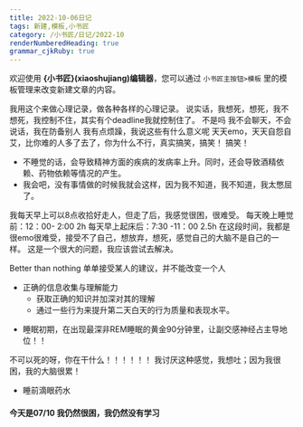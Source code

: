 ```yaml
---
title: 2022-10-06日记
tags: 新建,模板,小书匠
category: /小书匠/日记/2022-10
renderNumberedHeading: true
grammar_cjkRuby: true
---
```



欢迎使用 **{小书匠}(xiaoshujiang)编辑器**，您可以通过 `小书匠主按钮>模板` 里的模板管理来改变新建文章的内容。

我用这个来做心理记录，做各种各样的心理记录。
说实话，我想死，想死，我不想死，我控制不住，其实有个deadline我就控制住了。
不是吗
我不会聊天，不会说话，我在防备别人
我有点烦躁，我说这些有什么意义呢
天天emo，天天自怨自艾，比你难的人多了去了，你为什么不行，真实搞笑，搞笑！
搞笑！
* 不睡觉的话，会导致精神方面的疾病的发病率上升。同时，还会导致酒精依赖、药物依赖等情况的产生。
* 我会吧，没有事情做的时候我就会这样，因为我不知道，我不知道，我太憋屈了。

我每天早上可以8点收拾好走人，但走了后，我感觉很困，很难受。
每天晚上睡觉前：12：00- 2:00 2h
每天早上起床后：7:30 -11：00 2.5h
在这段时间，我都是很emo很难受，接受不了自己，想放弃，想死，感觉自己的大脑不是自己的一样。
这是一个很大的问题，我应该尝试去解决。

Better than nothing
单单接受某人的建议，并不能改变一个人
- 正确的信息收集与理解能力
	- 获取正确的知识并加深对其的理解
	- 通过一些行为来提升第二天白天的行为质量和表现水平。

* 睡眠初期，在出现最深非REM睡眠的黄金90分钟里，让副交感神经占主导地位！！

不可以死的呀，你在干什么！！！！！！
我讨厌这种感觉，我想吐；因为我很困，我的大脑很累！

- 睡前滴眼药水



#### 今天是07/10 我仍然很困，我仍然没有学习
